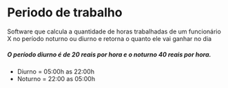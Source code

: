 # Periodo de trabalho


 Software que calcula a quantidade de horas trabalhadas de um funcionário X no período noturno ou diurno e retorna o quanto ele vai ganhar no dia
 
 
 ##### O período diurno é de 20 reais por hora e o noturno 40 reais por hora.
* Diurno = 05:00h as 22:00h
* Noturno = 22:00 as 05:00h
